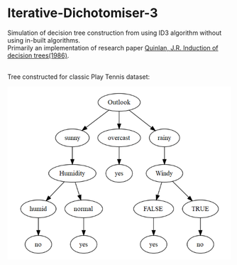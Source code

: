 # Iterative-Dichotomiser-3

Simulation of decision tree construction from using ID3 algorithm without using in-built algorithms.<br/>
Primarily an implementation of research paper  [Quinlan, J.R. Induction of decision trees(1986)](https://doi.org/10.1007/BF00116251). <br/><br/>

Tree constructed for classic Play Tennis dataset:

![Image of tree constructed](https://github.com/Joyfred/Iterative-Dichotomiser-3/blob/master/Tree-Preview%20(playtennis).png)
